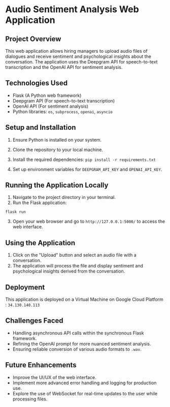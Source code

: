 # Audio Sentiment Analysis Web Application

## Project Overview
This web application allows hiring managers to upload audio files of dialogues and receive sentiment and psychological insights about the conversation. The application uses the Deepgram API for speech-to-text transcription and the OpenAI API for sentiment analysis.

## Technologies Used
- Flask (A Python web framework)
- Deepgram API (For speech-to-text transcription)
- OpenAI API (For sentiment analysis)
- Python libraries: `os`, `subprocess`, `openai`, `asyncio`

## Setup and Installation
1. Ensure Python is installed on your system.
2. Clone the repository to your local machine.
3. Install the required dependencies:
```pip install -r requirements.txt```

4. Set up environment variables for `DEEPGRAM_API_KEY` and `OPENAI_API_KEY`.

## Running the Application Locally
1. Navigate to the project directory in your terminal.
2. Run the Flask application:

```flask run```

3. Open your web browser and go to `http://127.0.0.1:5000/` to access the web interface.

## Using the Application
1. Click on the "Upload" button and select an audio file with a conversation.
2. The application will process the file and display sentiment and psychological insights derived from the conversation.

## Deployment
This application is deployed on a Virtual Machine on Google Cloud Platform : ``` 34.130.140.113 ```


## Challenges Faced
- Handling asynchronous API calls within the synchronous Flask framework.
- Refining the OpenAI prompt for more nuanced sentiment analysis.
- Ensuring reliable conversion of various audio formats to `.wav`.

## Future Enhancements
- Improve the UI/UX of the web interface.
- Implement more advanced error handling and logging for production use.
- Explore the use of WebSocket for real-time updates to the user while processing files.




